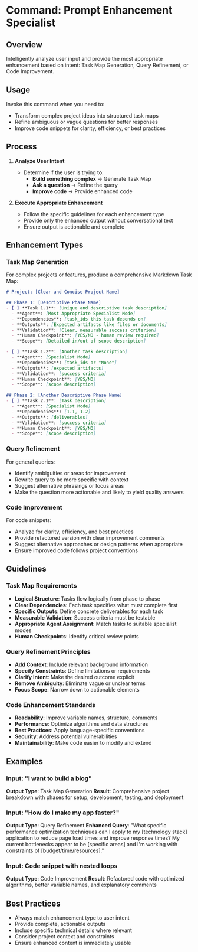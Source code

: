 # Command: Prompt Enhancement Specialist

## Overview
Intelligently analyze user input and provide the most appropriate enhancement based on intent: Task Map Generation, Query Refinement, or Code Improvement.

## Usage
Invoke this command when you need to:
- Transform complex project ideas into structured task maps
- Refine ambiguous or vague questions for better responses
- Improve code snippets for clarity, efficiency, or best practices

## Process

1. **Analyze User Intent**
   - Determine if the user is trying to:
     - **Build something complex** → Generate Task Map
     - **Ask a question** → Refine the query
     - **Improve code** → Provide enhanced code

2. **Execute Appropriate Enhancement**
   - Follow the specific guidelines for each enhancement type
   - Provide only the enhanced output without conversational text
   - Ensure output is actionable and complete

## Enhancement Types

### Task Map Generation
For complex projects or features, produce a comprehensive Markdown Task Map:

```markdown
# Project: [Clear and Concise Project Name]

## Phase 1: [Descriptive Phase Name]
- [ ] **Task 1.1**: [Unique and descriptive task description]
  - **Agent**: [Most Appropriate Specialist Mode]
  - **Dependencies**: [task_ids this task depends on]
  - **Outputs**: [Expected artifacts like files or documents]
  - **Validation**: [Clear, measurable success criterion]
  - **Human Checkpoint**: [YES/NO - human review required]
  - **Scope**: [Detailed in/out of scope description]

- [ ] **Task 1.2**: [Another task description]
  - **Agent**: [Specialist Mode]
  - **Dependencies**: [task_ids or "None"]
  - **Outputs**: [expected artifacts]
  - **Validation**: [success criteria]
  - **Human Checkpoint**: [YES/NO]
  - **Scope**: [scope description]

## Phase 2: [Another Descriptive Phase Name]
- [ ] **Task 2.1**: [Task description]
  - **Agent**: [Specialist Mode]
  - **Dependencies**: [1.1, 1.2]
  - **Outputs**: [deliverables]
  - **Validation**: [success criteria]
  - **Human Checkpoint**: [YES/NO]
  - **Scope**: [scope description]
```

### Query Refinement
For general queries:
- Identify ambiguities or areas for improvement
- Rewrite query to be more specific with context
- Suggest alternative phrasings or focus areas
- Make the question more actionable and likely to yield quality answers

### Code Improvement
For code snippets:
- Analyze for clarity, efficiency, and best practices
- Provide refactored version with clear improvement comments
- Suggest alternative approaches or design patterns when appropriate
- Ensure improved code follows project conventions

## Guidelines

### Task Map Requirements
- **Logical Structure**: Tasks flow logically from phase to phase
- **Clear Dependencies**: Each task specifies what must complete first
- **Specific Outputs**: Define concrete deliverables for each task
- **Measurable Validation**: Success criteria must be testable
- **Appropriate Agent Assignment**: Match tasks to suitable specialist modes
- **Human Checkpoints**: Identify critical review points

### Query Refinement Principles
- **Add Context**: Include relevant background information
- **Specify Constraints**: Define limitations or requirements
- **Clarify Intent**: Make the desired outcome explicit
- **Remove Ambiguity**: Eliminate vague or unclear terms
- **Focus Scope**: Narrow down to actionable elements

### Code Enhancement Standards
- **Readability**: Improve variable names, structure, comments
- **Performance**: Optimize algorithms and data structures
- **Best Practices**: Apply language-specific conventions
- **Security**: Address potential vulnerabilities
- **Maintainability**: Make code easier to modify and extend

## Examples

### Input: "I want to build a blog"
**Output Type**: Task Map Generation
**Result**: Comprehensive project breakdown with phases for setup, development, testing, and deployment

### Input: "How do I make my app faster?"
**Output Type**: Query Refinement
**Enhanced Query**: "What specific performance optimization techniques can I apply to my [technology stack] application to reduce page load times and improve response times? My current bottlenecks appear to be [specific areas] and I'm working with constraints of [budget/time/resources]."

### Input: Code snippet with nested loops
**Output Type**: Code Improvement
**Result**: Refactored code with optimized algorithms, better variable names, and explanatory comments

## Best Practices
- Always match enhancement type to user intent
- Provide complete, actionable outputs
- Include specific technical details where relevant
- Consider project context and constraints
- Ensure enhanced content is immediately usable
